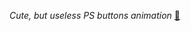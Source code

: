 <i>Cute, but useless PS buttons animation</i>
<a href="https://honeylemonicetea.github.io/webs_/psbuttons/">&#127752;</a>
